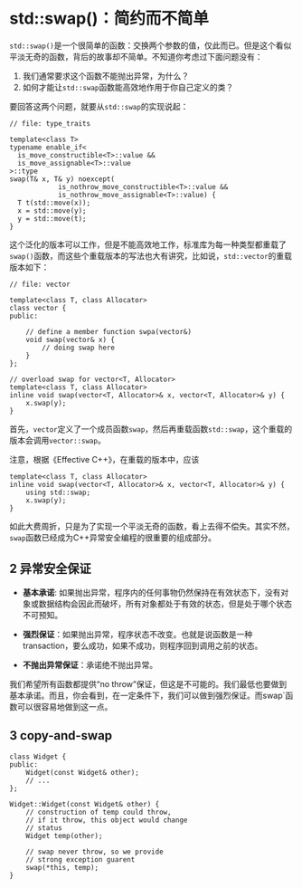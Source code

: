 # std::swap()：简约而不简单


`std::swap()`是一个很简单的函数：交换两个参数的值，仅此而已。但是这个看似平淡无奇的函数，背后的故事却不简单。不知道你考虑过下面问题没有：

1. 我们通常要求这个函数不能抛出异常，为什么？
2. 如何才能让`std::swap`函数能高效地作用于你自己定义的类？

要回答这两个问题，就要从`std::swap`的实现说起：

```
// file: type_traits

template<class T>
typename enable_if<
  is_move_constructible<T>::value &&
  is_move_assignable<T>::value
>::type
swap(T& x, T& y) noexcept( 
            is_nothrow_move_constructible<T>::value && 
            is_nothrow_move_assignable<T>::value) {      
  T t(std::move(x));
  x = std::move(y);
  y = std::move(t);
}
```

这个泛化的版本可以工作，但是不能高效地工作，标准库为每一种类型都重载了`swap()`函数，而这些个重载版本的写法也大有讲究，比如说，`std::vector`的重载版本如下：

```
// file: vector

template<class T, class Allocator>
class vector {
public:

    // define a member function swpa(vector&)
    void swap(vector& x) {
        // doing swap here 
    }    
};

// overload swap for vector<T, Allocator>
template<class T, class Allocator>
inline void swap(vector<T, Allocator>& x, vector<T, Allocator>& y) {
    x.swap(y);
}
```

首先，`vector`定义了一个成员函数`swap`，然后再重载函数`std::swap`，这个重载的版本会调用`vector::swap`。

注意，根据《Effective C++》，在重载的版本中，应该

```
template<class T, class Allocator>
inline void swap(vector<T, Allocator>& x, vector<T, Allocator>& y) {
    using std::swap;
    x.swap(y);
}
```

如此大费周折，只是为了实现一个平淡无奇的函数，看上去得不偿失。其实不然，`swap`函数已经成为C++异常安全编程的很重要的组成部分。

## 2 异常安全保证

* **基本承诺**: 如果抛出异常，程序内的任何事物仍然保持在有效状态下，没有对象或数据结构会因此而破坏，所有对象都处于有效的状态，但是处于哪个状态不可预知。

* **强烈保证**：如果抛出异常，程序状态不改变。也就是说函数是一种transaction，要么成功，如果不成功，则程序回到调用之前的状态。

* **不抛出异常保证**：承诺绝不抛出异常。

我们希望所有函数都提供“no throw”保证，但这是不可能的。我们最低也要做到基本承诺。而且，你会看到，在一定条件下，我们可以做到强烈保证。而swap`函数可以很容易地做到这一点。

## 3 copy-and-swap

```
class Widget {
public:
    Widget(const Widget& other);
    // ...
};

Widget::Widget(const Widget& other) {
    // construction of temp could throw,
    // if it throw, this object would change
    // status
    Widget temp(other);
    
    // swap never throw, so we provide
    // strong exception guarent
    swap(*this, temp);
}
```